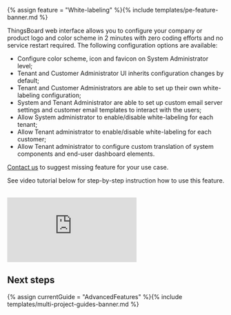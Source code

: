 {% assign feature = "White-labeling" %}{% include templates/pe-feature-banner.md %}

ThingsBoard web interface allows you to configure your company or product logo and color scheme in 2 minutes with zero coding efforts and no service restart required.
The following configuration options are available:
   
  - Configure color scheme, icon and favicon on System Administrator level;
  - Tenant and Customer Administrator UI inherits configuration changes by default;
  - Tenant and Customer Administrators are able to set up their own white-labeling configuration;
  - System and Tenant Administrator are able to set up custom email server settings and customer email templates to interact with the users;
  - Allow System administrator to enable/disable white-labeling for each tenant;
  - Allow Tenant administrator to enable/disable white-labeling for each customer;
  - Allow Tenant administrator to configure custom translation of system components and end-user dashboard elements. 

[Contact us](/docs/contact-us/) to suggest missing feature for your use case.

See video tutorial below for step-by-step instruction how to use this feature.

<br/>
<div id="video">  
    <div id="video_wrapper">
        <iframe src="https://www.youtube.com/embed/VSNZWl1NjWU" frameborder="0" allowfullscreen></iframe>
    </div>
</div> 

## Next steps

{% assign currentGuide = "AdvancedFeatures" %}{% include templates/multi-project-guides-banner.md %}
